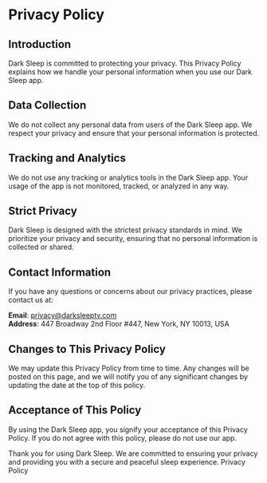 # Privacy Policy

## Introduction

Dark Sleep is committed to protecting your privacy. This Privacy Policy explains how we handle your personal information when you use our Dark Sleep app.

## Data Collection

We do not collect any personal data from users of the Dark Sleep app. We respect your privacy and ensure that your personal information is protected.

## Tracking and Analytics

We do not use any tracking or analytics tools in the Dark Sleep app. Your usage of the app is not monitored, tracked, or analyzed in any way.

## Strict Privacy

Dark Sleep is designed with the strictest privacy standards in mind. We prioritize your privacy and security, ensuring that no personal information is collected or shared.

## Contact Information

If you have any questions or concerns about our privacy practices, please contact us at:

**Email**: [privacy@darksleeptv.com](mailto:privacy@darksleeptv.com)  
**Address**: 447 Broadway 2nd Floor #447, New York, NY 10013, USA

## Changes to This Privacy Policy

We may update this Privacy Policy from time to time. Any changes will be posted on this page, and we will notify you of any significant changes by updating the date at the top of this policy.

## Acceptance of This Policy

By using the Dark Sleep app, you signify your acceptance of this Privacy Policy. If you do not agree with this policy, please do not use our app.

Thank you for using Dark Sleep. We are committed to ensuring your privacy and providing you with a secure and peaceful sleep experience.
Privacy Policy
